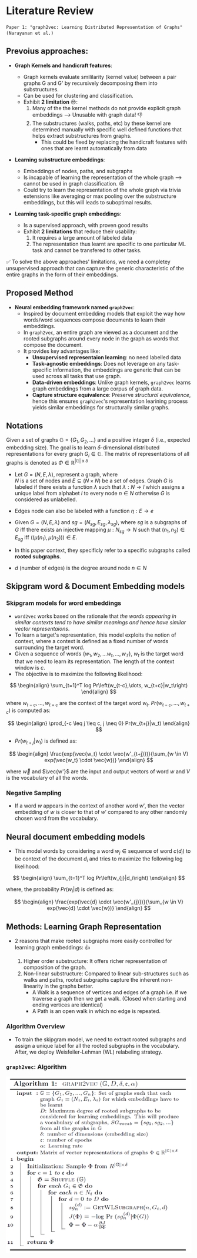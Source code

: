 # Literature Review

    Paper 1: "graph2vec: Learning Distributed Representation of Graphs" (Narayanan et al.)

## Prevoius approaches:

- **Graph Kernels and handicraft features**:

  - Graph kernels evaluate smililarity (kernel value) between a pair graphs G and G' by recursively decomposing them into substructures.
  - Can be used for clustering and classification.
  - Exhibit **2 limitation** 😒:
    1. Many of the the kernel methods do not provide explicit graph embeddings --> Unusable with graph data! 👎
    2. The substructures (walks, paths, etc) by these kernel are determined manually with specific well defined functions that helps extract substructures from graphs.
       - This could be fixed by replacing the handicraft features with ones that are learnt automatically from data

- **Learning substructure embeddings**:

  - Embeddings of nodes, paths, and subgraphs
  - Is incapable of learning the representation of the whole graph --> cannot be used in graph classification. 😒
  - Could try to learn the representation of the whole graph via trivia extensions like averaging or max pooling over the substructure embeddings, but this will leads to suboptimal results.

- **Learning task-specific graph embeddings**:
  - Is a supervised approach, with proven good results
  - Exhibit **2 limitations** that reduce their usability:
    1. It requires a large amount of labeled data
    2. The representation thus learnt are specific to one particular ML task and cannot be transfered to other tasks.

✅ To solve the above approaches' limitations, we need a completey unsupervised approach that can capture the generic characteristic of the entire graphs in the form of their embeddings.

## Proposed Method

- **Neural embedding framework named `graph2vec`**:
  - Inspired by document embedding models that exploit the way how words/word sequences compose documents to learn their embeddings.
  - In `graph2vec`, an entire graph are viewed as a document and the rooted subgraphs around every node in the graph as words that compose the document.
  - It provides key advantages like:
    - **Unsupervised representaion learning**: no need labelled data
    - **Task-agnostic embeddings**: Does not leverage on any task-specific information, the embeddings are generic that can be used across all tasks that use graph.
    - **Data-driven embeddings**: Unlike graph kernels, `graph2vec` learns graph embeddings from a large corpus of graph data.
    - **Capture structure equivalence**: Preserve _structural equivalence_, hence this ensures `graph2vec`'s representation learining process yields similar embeddings for structurally similar graphs.

## Notations

Given a set of graphs $\mathbb{G} = \{G_1,G_2,\dots\}$ and a positive integer $\delta$ (i.e., expected embedding size). The goal is to learn $\delta\text{-dimensional distributed representations}$ for every graph $G_i \in \mathbb{G}$.
The matrix of representations of all graphs is denoted as $\Phi \in \mathbb{R}^{|\mathbb{G}|\text{ x }\delta}$

- Let $G = (N,E,\lambda)$, represent a graph, where <br/>
  $N$ is a set of nodes and $E \subseteq (N \times N)$ be a set of edges. Graph $G$ is labeled if there exists a function $\lambda$ such that $\lambda : N \rightarrow l$ which assigns a unique label from alphabet $l$ to every node $n \in N$ otherwise $G$ is considered as unlabelled.

- Edges node can also be labeled with a function $\eta : E \rightarrow e$
- Given $G = (N,E,\lambda)$ and $sg = (N_{sg},E_{sg}, \lambda_{sg})$, where $sg$ is a subgraphs of $G$ iff there exists an injective mapping $\mu : N_{sg} \rightarrow N$ such that $(n_1,n_2) \in E_{sg}$ iff $((\mu(n_1),\mu(n_2))) \in E.$
- In this paper context, they specificly refer to a specific subgraphs called **rooted subgraphs**.
- $d$ (number of edges) is the degree around node $n \in N$

## Skipgram word & Document Embedding models

### Skipgram models for word embeddings

- `word2vec` works based on the rationale that _the words appearing in similar contexts tend to have similar meanings and hence have similar vector representaions_.
- To learn a target's representation, this model exploits the notion of context, where a context is defined as a fixed number of words surrounding the target word.
- Given a sequence of words {${w_1,w_2,\dots w_t, \dots, w_T}$}, $w_t$ is the target word that we need to learn its representation. The length of the context window is $c$.
- The objective is to maximize the following likelihood:

$$
\begin{align}
\sum_{t=1}^T log  Pr\left(w_{t-c},\dots, w_{t+c}|w_t\right)
\end{align}
$$

$\text{where } w_{t-c},\dots,w_{t+c} \text{ are the context of the target word } w_t.$
$Pr(w_{t-c},\dots,w_{t+c})$ is computed as:

$$
\begin{align}
\prod_{-c \leq j \leq c, j \neq 0} Pr(w_{t+j}|w_t)
\end{align}
$$

- $Pr(w_{t+j}|w_t)$ is defined as:

$$
\begin{align}
\frac{exp(\vec{w_t} \cdot \vec{w'_{t+j}})}{\sum_{w \in V} exp(\vec{w_t} \cdot \vec{w})}
\end{align}
$$

where $\vec{w}$ and $\vec{w'}$ are the input and output vectors of word $w$ and $V$ is the vocabulary of all the words.

### Negative Sampling

- If a word $w$ appears in the context of another word $w'$, then the vector embedding of $w$ is closer to that of $w'$ compared to any other randomly chosen word from the vocabulary.

## Neural document embedding models

- This model words by considering a word $w_j \in \text{sequence of word } c(d_i)$ to be context of the document $d_i$ and tries to maximize the following log likelihood:

$$
\begin{align}
\sum_{t=1}^T log  Pr\left(w_{j}|d_i\right)
\end{align}
$$

where, the probability $Pr(w_i|d)$ is defined as:

$$
\begin{align}
\frac{exp(\vec{d} \cdot \vec{w'_{j}})}{\sum_{w \in V} exp(\vec{d} \cdot \vec{w})}
\end{align}
$$

## Methods: Learning Graph Representation

- 2 reasons that make rooted subgraphs more easily controlled for learning graph embeddings: 👍

  1. Higher order substructure: It offers richer representation of composition of the graph.
  2. Non-linear substructure: Compared to linear sub-structures such as walks and paths, rooted subgraphs capture the inherent non-linearity in the graphs better.
     - A Walk is a sequence of vertices and edges of a graph i.e. if we traverse a graph then we get a walk. (Closed when starting and ending vertices are identical)
     - A Path is an open walk in which no edge is repeated.

### Algorithm Overview

- To train the skipgram model, we need to extract rooted subgraphs and assign a unique label for all the rooted subgraphs in the vocabulary. After, we deploy Weisfeiler-Lehman (WL) relabeling strategy.

### `graph2vec`: Algorithm

![graph2vec algorithm](/image/graph2vec_algo.png "graph2vec algorithm")
